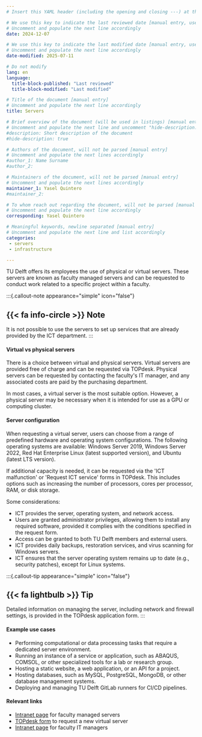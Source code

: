 ```yaml
---
# Insert this YAML header (including the opening and closing ---) at the beginning of the document and fill it out accordingly

# We use this key to indicate the last reviewed date [manual entry, use YYYY-MM-DD]
# Uncomment and populate the next line accordingly
date: 2024-12-07

# We use this key to indicate the last modified date [manual entry, use YYYY-MM-DD]
# Uncomment and populate the next line accordingly
date-modified: 2025-07-11

# Do not modify
lang: en
language: 
  title-block-published: "Last reviewed"
  title-block-modified: "Last modified"

# Title of the document [manual entry]
# Uncomment and populate the next line accordingly
title: Servers

# Brief overview of the document (will be used in listings) [manual entry]
# Uncomment and populate the next line and uncomment "hide-description: true".
#description: Short description of the document
#hide-description: true

# Authors of the document, will not be parsed [manual entry]
# Uncomment and populate the next lines accordingly
#author_1: Name Surname
#author_2:

# Maintainers of the document, will not be parsed [manual entry]
# Uncomment and populate the next lines accordingly
maintainer_1: Yasel Quintero
#maintainer_2:

# To whom reach out regarding the document, will not be parsed [manual entry]
# Uncomment and populate the next line accordingly
corresponding: Yasel Quintero

# Meaningful keywords, newline separated [manual entry]
# Uncomment and populate the next line and list accordingly
categories:
 - servers
 - infrastructure

---
```


TU Delft offers its employees the use of physical or virtual servers. These servers are known as faculty managed servers and can be requested to conduct work related to a specific project within a faculty.

:::{.callout-note appearance="simple" icon="false"}
## {{< fa info-circle >}} Note
It is not possible to use the servers to set up services that are already provided by the ICT department.
:::

#### **Virtual vs physical servers**

There is a choice between virtual and physical servers. Virtual servers are provided free of charge and can be requested via TOPdesk. Physical servers can be requested by contacting the faculty's IT manager, and any associated costs are paid by the purchasing department.

In most cases, a virtual server is the most suitable option. However, a physical server may be necessary when it is intended for use as a GPU or computing cluster.

#### **Server configuration**

When requesting a virtual server, users can choose from a range of predefined hardware and operating system configurations. The following operating systems are available: Windows Server 2019, Windows Server 2022, Red Hat Enterprise Linux (latest supported version), and Ubuntu (latest LTS version).

If additional capacity is needed, it can be requested via the 'ICT malfunction' or 'Request ICT service' forms in TOPdesk. This includes options such as increasing the number of processors, cores per processor, RAM, or disk storage.

Some considerations:

* ICT provides the server, operating system, and network access. 
* Users are granted administrator privileges, allowing them to install any required software, provided it complies with the conditions specified in the request form.
* Access can be granted to both TU Delft members and external users.
* ICT provides daily backups, restoration services, and virus scanning for Windows servers.
* ICT ensures that the server operating system remains up to date (e.g., security patches), except for Linux systems.

:::{.callout-tip appearance="simple" icon="false"}
## {{< fa lightbulb >}} Tip
Detailed information on managing the server, including network and firewall settings, is provided in the TOPdesk application form.
:::

#### **Example use cases** 

- Performing computational or data processing tasks that require a dedicated server environment.
- Running an instance of a service or application, such as ABAQUS, COMSOL, or other specialized tools for a lab or research group.
- Hosting a static website, a web application, or an API for a project.
- Hosting databases, such as MySQL, PostgreSQL, MongoDB, or other database management systems.
- Deploying and managing TU Delft GitLab runners for CI/CD pipelines.

#### **Relevant links**  

- [Intranet page](https://intranet.tudelft.nl/en/-/hosting-servers?p_l_back_url=%2Fen%2Fgroup%2Fguest%2Fsearch%3Fq%3Dvirtual%2Bprivate%2Bserver) for faculty managed servers
- [TOPdesk form](https://tudelft.topdesk.net/tas/public/ssp/content/serviceflow?unid=418c986f186d4934848dc2712039ed34&openedFromService=true) to request a new virtual server
- [Intranet page](https://intranet.tudelft.nl/-/faculty-it-manager) for faculty IT managers